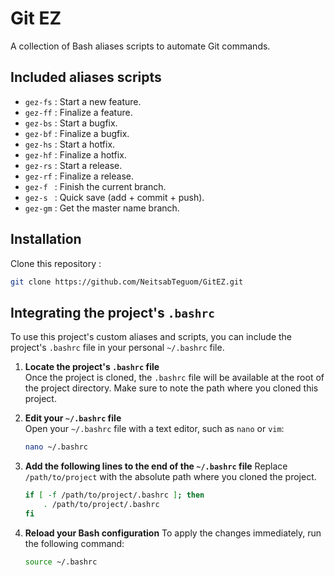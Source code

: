 # Git EZ

A collection of Bash aliases scripts to automate Git commands.

## Included aliases scripts
- `gez-fs` : Start a new feature.
- `gez-ff` : Finalize a feature.
- `gez-bs` : Start a bugfix.
- `gez-bf` : Finalize a bugfix.
- `gez-hs` : Start a hotfix.
- `gez-hf` : Finalize a hotfix.
- `gez-rs` : Start a release.
- `gez-rf` : Finalize a release.
- `gez-f ` : Finish the current branch.
- `gez-s ` : Quick save (add + commit + push).
- `gez-gm` : Get the master name branch.

## Installation

Clone this repository :
   ```bash
   git clone https://github.com/NeitsabTeguom/GitEZ.git
   ```

## Integrating the project's `.bashrc`

To use this project's custom aliases and scripts, you can include the project's `.bashrc` file in your personal `~/.bashrc` file.

1. **Locate the project's `.bashrc` file**  
   Once the project is cloned, the `.bashrc` file will be available at the root of the project directory.
   Make sure to note the path where you cloned this project.

2. **Edit your `~/.bashrc` file**  
   Open your `~/.bashrc` file with a text editor, such as `nano` or `vim`:
   ```bash
   nano ~/.bashrc
   ```
   
3. **Add the following lines to the end of the `~/.bashrc` file**
   Replace `/path/to/project` with the absolute path where you cloned the project.
   ```bash
   if [ -f /path/to/project/.bashrc ]; then
       . /path/to/project/.bashrc
   fi
   ```

4. **Reload your Bash configuration**
   To apply the changes immediately, run the following command:
   ```bash
   source ~/.bashrc
   ```
